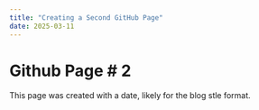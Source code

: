 ```yaml
---
title: "Creating a Second GitHub Page"
date: 2025-03-11
---
```


# Github Page # 2
This page was created with a date, likely for the blog stle format.
